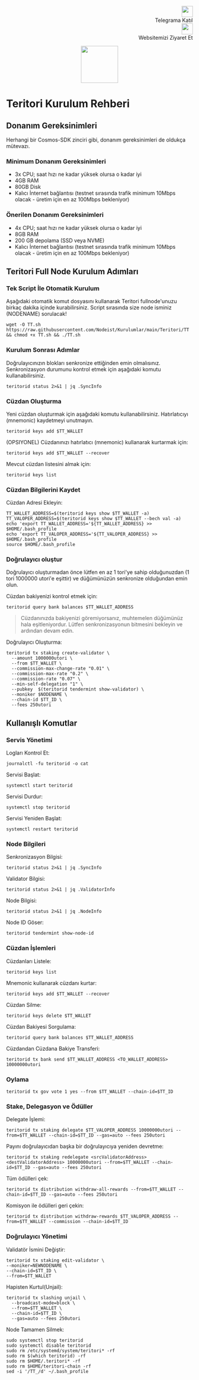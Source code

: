 <p style="font-size:14px" align="right">
 <a href="https://t.me/nodeistt" target="_blank"><img src="https://github.com/Nodeist/Testnet_Kurulumlar/blob/fee87fe32609c1704206721b9fb16e4c5de75a96/telegramlogo.png" width="30"/></a><br>Telegrama Katıl<br>
<a href="https://nodeist.site/" target="_blank"><img src="https://raw.githubusercontent.com/Nodeist/Testnet_Kurulumlar/main/logo.png" width="30"/></a><br> Websitemizi Ziyaret Et 
</p>



<p align="center">
  <img height="100" src="https://i.hizliresim.com/7ffu92z.jpeg">
</p>

# Teritori Kurulum Rehberi
## Donanım Gereksinimleri
Herhangi bir Cosmos-SDK zinciri gibi, donanım gereksinimleri de oldukça mütevazı.

### Minimum Donanım Gereksinimleri
 - 3x CPU; saat hızı ne kadar yüksek olursa o kadar iyi
 - 4GB RAM
 - 80GB Disk
 - Kalıcı İnternet bağlantısı (testnet sırasında trafik minimum 10Mbps olacak - üretim için en az 100Mbps bekleniyor)

### Önerilen Donanım Gereksinimleri
 - 4x CPU; saat hızı ne kadar yüksek olursa o kadar iyi
 - 8GB RAM
 - 200 GB depolama (SSD veya NVME)
 - Kalıcı İnternet bağlantısı (testnet sırasında trafik minimum 10Mbps olacak - üretim için en az 100Mbps bekleniyor)

## Teritori Full Node Kurulum Adımları
### Tek Script İle Otomatik Kurulum
Aşağıdaki otomatik komut dosyasını kullanarak Teritori fullnode'unuzu birkaç dakika içinde kurabilirsiniz. 
Script sırasında size node isminiz (NODENAME) sorulacak!


```
wget -O TT.sh https://raw.githubusercontent.com/Nodeist/Kurulumlar/main/Teritori/TT && chmod +x TT.sh && ./TT.sh
```

### Kurulum Sonrası Adımlar

Doğrulayıcınızın blokları senkronize ettiğinden emin olmalısınız. 
Senkronizasyon durumunu kontrol etmek için aşağıdaki komutu kullanabilirsiniz.
```
teritorid status 2>&1 | jq .SyncInfo
```

### Cüzdan Oluşturma
Yeni cüzdan oluşturmak için aşağıdaki komutu kullanabilirsiniz. Hatırlatıcıyı (mnemonic) kaydetmeyi unutmayın.
```
teritorid keys add $TT_WALLET
```

(OPSIYONEL) Cüzdanınızı hatırlatıcı (mnemonic) kullanarak kurtarmak için:
```
teritorid keys add $TT_WALLET --recover
```

Mevcut cüzdan listesini almak için:
```
teritorid keys list
```

### Cüzdan Bilgilerini Kaydet
Cüzdan Adresi Ekleyin:
```
TT_WALLET_ADDRESS=$(teritorid keys show $TT_WALLET -a)
TT_VALOPER_ADDRESS=$(teritorid keys show $TT_WALLET --bech val -a)
echo 'export TT_WALLET_ADDRESS='${TT_WALLET_ADDRESS} >> $HOME/.bash_profile
echo 'export TT_VALOPER_ADDRESS='${TT_VALOPER_ADDRESS} >> $HOME/.bash_profile
source $HOME/.bash_profile
```


### Doğrulayıcı oluştur
Doğrulayıcı oluşturmadan önce lütfen en az 1 tori'ye sahip olduğunuzdan (1 tori 1000000 utori'e eşittir) ve düğümünüzün senkronize olduğundan emin olun.

Cüzdan bakiyenizi kontrol etmek için:
```
teritorid query bank balances $TT_WALLET_ADDRESS
```
> Cüzdanınızda bakiyenizi göremiyorsanız, muhtemelen düğümünüz hala eşitleniyordur. Lütfen senkronizasyonun bitmesini bekleyin ve ardından devam edin. 

Doğrulayıcı Oluşturma:
```
teritorid tx staking create-validator \
  --amount 1000000utori \
  --from $TT_WALLET \
  --commission-max-change-rate "0.01" \
  --commission-max-rate "0.2" \
  --commission-rate "0.07" \
  --min-self-delegation "1" \
  --pubkey  $(teritorid tendermint show-validator) \
  --moniker $NODENAME \
  --chain-id $TT_ID \
  --fees 250utori
```



## Kullanışlı Komutlar
### Servis Yönetimi
Logları Kontrol Et:
```
journalctl -fu teritorid -o cat
```

Servisi Başlat:
```
systemctl start teritorid
```

Servisi Durdur:
```
systemctl stop teritorid
```

Servisi Yeniden Başlat:
```
systemctl restart teritorid
```

### Node Bilgileri
Senkronizasyon Bilgisi:
```
teritorid status 2>&1 | jq .SyncInfo
```

Validator Bilgisi:
```
teritorid status 2>&1 | jq .ValidatorInfo
```

Node Bilgisi:
```
teritorid status 2>&1 | jq .NodeInfo
```

Node ID Göser:
```
teritorid tendermint show-node-id
```

### Cüzdan İşlemleri
Cüzdanları Listele:
```
teritorid keys list
```

Mnemonic kullanarak cüzdanı kurtar:
```
teritorid keys add $TT_WALLET --recover
```

Cüzdan Silme:
```
teritorid keys delete $TT_WALLET
```

Cüzdan Bakiyesi Sorgulama:
```
teritorid query bank balances $TT_WALLET_ADDRESS
```

Cüzdandan Cüzdana Bakiye Transferi:
```
teritorid tx bank send $TT_WALLET_ADDRESS <TO_WALLET_ADDRESS> 10000000utori
```

### Oylama
```
teritorid tx gov vote 1 yes --from $TT_WALLET --chain-id=$TT_ID
```

### Stake, Delegasyon ve Ödüller
Delegate İşlemi:
```
teritorid tx staking delegate $TT_VALOPER_ADDRESS 10000000utori --from=$TT_WALLET --chain-id=$TT_ID --gas=auto --fees 250utori
```

Payını doğrulayıcıdan başka bir doğrulayıcıya yeniden devretme:
```
teritorid tx staking redelegate <srcValidatorAddress> <destValidatorAddress> 10000000utori --from=$TT_WALLET --chain-id=$TT_ID --gas=auto --fees 250utori
```

Tüm ödülleri çek:
```
teritorid tx distribution withdraw-all-rewards --from=$TT_WALLET --chain-id=$TT_ID --gas=auto --fees 250utori
```

Komisyon ile ödülleri geri çekin:
```
teritorid tx distribution withdraw-rewards $TT_VALOPER_ADDRESS --from=$TT_WALLET --commission --chain-id=$TT_ID
```

### Doğrulayıcı Yönetimi
Validatör İsmini Değiştir:
```
teritorid tx staking edit-validator \
--moniker=NEWNODENAME \
--chain-id=$TT_ID \
--from=$TT_WALLET
```

Hapisten Kurtul(Unjail): 
```
teritorid tx slashing unjail \
  --broadcast-mode=block \
  --from=$TT_WALLET \
  --chain-id=$TT_ID \
  --gas=auto --fees 250utori
```


Node Tamamen Silmek:
```
sudo systemctl stop teritorid
sudo systemctl disable teritorid
sudo rm /etc/systemd/system/teritori* -rf
sudo rm $(which teritorid) -rf
sudo rm $HOME/.teritori* -rf
sudo rm $HOME/teritori-chain -rf
sed -i '/TT_/d' ~/.bash_profile
```
